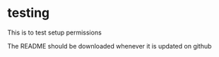 # testing
This is to test setup permissions

The README should be downloaded whenever it is updated on github
